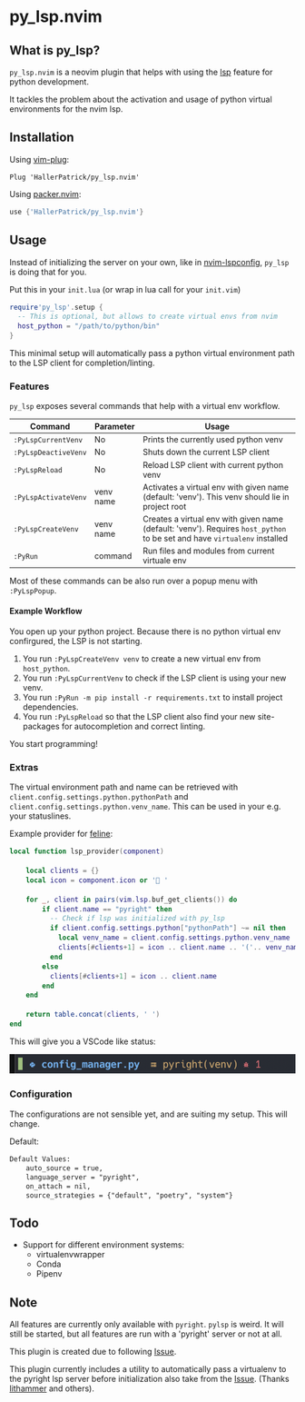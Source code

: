 # py_lsp.nvim

## What is py_lsp?

`py_lsp.nvim` is a neovim plugin that helps with using the [lsp](https://neovim.io/doc/user/lsp.html) feature for python development.

It tackles the problem about the activation and usage of python virtual environments
for the nvim lsp.


## Installation

Using [vim-plug](https://github.com/junegunn/vim-plug):

```viml
Plug 'HallerPatrick/py_lsp.nvim'
```

Using [packer.nvim](https://github.com/wbthomason/packer.nvim):

```lua
use {'HallerPatrick/py_lsp.nvim'}
```


## Usage

Instead of initializing the server on your own, like in [nvim-lspconfig](https://github.com/neovim/nvim-lspconfig#quickstart),
`py_lsp` is doing that for you.


Put this in your `init.lua` (or wrap in lua call for your `init.vim`)

```lua
require'py_lsp'.setup {
  -- This is optional, but allows to create virtual envs from nvim
  host_python = "/path/to/python/bin"
}
```

This minimal setup will automatically pass a python virtual environment path
to the LSP client for completion/linting.

### Features

`py_lsp` exposes several commands that help with a virtual env workflow.

| Command              | Parameter | Usage                                                                                                                     |
| ----                 | ----      | ----                                                                                                                      |
| `:PyLspCurrentVenv`  | No        | Prints the currently used python venv                                                                                     |
| `:PyLspDeactiveVenv` | No        | Shuts down the current LSP client                                                                                         |
| `:PyLspReload`       | No        | Reload LSP client with current python venv                                                                                |
| `:PyLspActivateVenv` | venv name | Activates a virtual env with given name (default: 'venv'). This venv should lie in project root                           |
| `:PyLspCreateVenv`   | venv name | Creates a virtual env with given name (default: 'venv'). Requires `host_python` to be set and have `virtualenv` installed |
| `:PyRun`             | command   | Run files and modules from current virtuale env                                                                           |

Most of these commands can be also run over a popup menu with `:PyLspPopup`.


#### Example Workflow

You open up your python project. Because there is no python virtual env confirgured, the LSP is not starting.

1. You run `:PyLspCreateVenv venv` to create a new virtual env from `host_python`.
2. You run `:PyLspCurrentVenv` to check if the LSP client is using your new venv.
3. You run `:PyRun -m pip install -r requirements.txt` to install project dependencies.
4. You run `:PyLspReload` so that the LSP client also find your new site-packages for autocompletion and correct linting.

You start programming!

### Extras

The virtual environment path and name can be retrieved with `client.config.settings.python.pythonPath` and `client.config.settings.python.venv_name`. This can be used in your e.g. your statuslines.

Example provider for [feline](https://github.com/famiu/feline.nvim):

```lua
local function lsp_provider(component)

    local clients = {}
    local icon = component.icon or ' '

    for _, client in pairs(vim.lsp.buf_get_clients()) do
        if client.name == "pyright" then
          -- Check if lsp was initialized with py_lsp
          if client.config.settings.python["pythonPath"] ~= nil then
            local venv_name = client.config.settings.python.venv_name
            clients[#clients+1] = icon .. client.name .. '('.. venv_name .. ')'
          end
        else
          clients[#clients+1] = icon .. client.name
        end
    end

    return table.concat(clients, ' ')
end
```

This will give you a VSCode like status:

![Statusline with LSP server and venv name](./statusline_venv_name.png)


### Configuration

The configurations are not sensible yet, and are suiting my setup. This will change.

Default:

```
Default Values:
    auto_source = true,
    language_server = "pyright",
    on_attach = nil,
    source_strategies = {"default", "poetry", "system"}
```

## Todo

* Support for different environment systems:
    * virtualenvwrapper
    * Conda
    * Pipenv

## Note

All features are currently only available with `pyright`. `pylsp` is weird. It will still be started,
but all features are run with a 'pyright' server or not at all.

This plugin is created due to following [Issue](https://github.com/neovim/nvim-lspconfig/issues/500#issuecomment-877305226).

This plugin currently includes a utility to automatically pass a virtualenv to
the pyright lsp server before initialization also take from the [Issue](https://github.com/neovim/nvim-lspconfig/issues/500#issuecomment-851247107).
(Thanks [lithammer](https://github.com/lithammer) and others).


